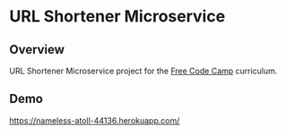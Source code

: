 # URL Shortener Microservice


## Overview

URL Shortener Microservice project  for the [Free Code Camp](http://www.freecodecamp.com)  curriculum.

## Demo

https://nameless-atoll-44136.herokuapp.com/
